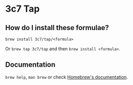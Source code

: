 # 3c7 Tap

## How do I install these formulae?

`brew install 3c7/tap/<formula>`

Or `brew tap 3c7/tap` and then `brew install <formula>`.

## Documentation

`brew help`, `man brew` or check [Homebrew's documentation](https://docs.brew.sh).
